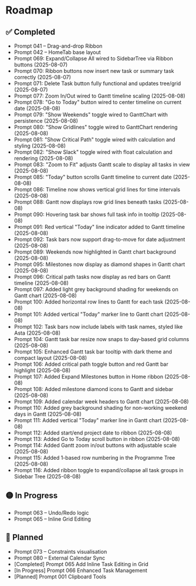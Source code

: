# Roadmap

## ✅ Completed

- Prompt 041 – Drag-and-drop Ribbon
- Prompt 042 – HomeTab base layout
- Prompt 069: Expand/Collapse All wired to SidebarTree via Ribbon buttons (2025-08-07)
- Prompt 070: Ribbon buttons now insert new task or summary task correctly (2025-08-07)
- Prompt 071: Delete Task button fully functional and updates tree/grid (2025-08-07)
- Prompt 077: Zoom In/Out wired to Gantt timeline scaling (2025-08-08)
- Prompt 078: "Go to Today" button wired to center timeline on current date (2025-08-08)
- Prompt 079: "Show Weekends" toggle wired to GanttChart with persistence (2025-08-08)
- Prompt 080: "Show Gridlines" toggle wired to GanttChart rendering (2025-08-08)
- Prompt 081: "Show Critical Path" toggle wired with calculation and styling (2025-08-08)
- Prompt 082: "Show Slack" toggle wired with float calculation and rendering (2025-08-08)
- Prompt 083: "Zoom to Fit" adjusts Gantt scale to display all tasks in view (2025-08-08)
- Prompt 085: "Today" button scrolls Gantt timeline to current date (2025-08-08)
- Prompt 086: Timeline now shows vertical grid lines for time intervals (2025-08-08)
- Prompt 088: Gantt now displays row grid lines beneath tasks (2025-08-08)
- Prompt 090: Hovering task bar shows full task info in tooltip (2025-08-08)
- Prompt 091: Red vertical "Today" line indicator added to Gantt timeline (2025-08-08)
- Prompt 092: Task bars now support drag-to-move for date adjustment (2025-08-08)
- Prompt 089: Weekends now highlighted in Gantt chart background (2025-08-08)
- Prompt 095: Milestones now display as diamond shapes in Gantt chart (2025-08-08)
- Prompt 096: Critical path tasks now display as red bars on Gantt timeline (2025-08-08)
- Prompt 097: Added light grey background shading for weekends on Gantt chart (2025-08-08)
- Prompt 100: Added horizontal row lines to Gantt for each task (2025-08-08)
- Prompt 101: Added vertical "Today" marker line to Gantt chart (2025-08-08)
- Prompt 102: Task bars now include labels with task names, styled like Asta (2025-08-08)
- Prompt 104: Gantt task bar resize now snaps to day-based grid columns (2025-08-08)
- Prompt 105: Enhanced Gantt task bar tooltip with dark theme and compact layout (2025-08-08)
- Prompt 106: Added critical path toggle button and red Gantt bar highlight (2025-08-08)
- Prompt 107: Added Expand Milestones button in Home ribbon (2025-08-08)
- Prompt 108: Added milestone diamond icons to Gantt and sidebar (2025-08-08)
- Prompt 109: Added calendar week headers to Gantt chart (2025-08-08)
- Prompt 110: Added grey background shading for non-working weekend days in Gantt (2025-08-08)
- Prompt 111: Added vertical "Today" marker line in Gantt chart (2025-08-08)
- Prompt 112: Added start/end project date to ribbon (2025-08-08)
- Prompt 113: Added Go to Today scroll button in ribbon (2025-08-08)
- Prompt 114: Added Gantt zoom in/out buttons with adjustable scale (2025-08-08)
- Prompt 115: Added 1-based row numbering in the Programme Tree (2025-08-08)
- Prompt 116: Added ribbon toggle to expand/collapse all task groups in Sidebar Tree (2025-08-08)

## 🟡 In Progress

- Prompt 063 – Undo/Redo logic
- Prompt 065 – Inline Grid Editing

## 🧠 Planned

- Prompt 073 – Constraints visualisation
- Prompt 080 – External Calendar Sync
- [Completed] Prompt 065 Add Inline Task Editing in Grid
- [In Progress] Prompt 066 Enhanced Task Management
- [Planned] Prompt 001 Clipboard Tools
